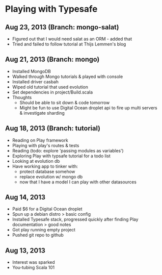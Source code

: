 Playing with Typesafe
======================

Aug 23, 2013 (Branch: mongo-salat)
---------------------------------------
* Figured out that I would need salat as an ORM - added that
* Tried and failed to follow tutorial at Thijs Lemmen's blog

Aug 21, 2013 (Branch: mongo)
--------------------
* Installed MongoDB
* Walked through Mongo tutorials & played with console
* Installed driver casbah
* Wiped old tutorial that used evolution
* Set dependencies in project/Build.scala
* Thoughts
    * Should be able to sit down & code tomorrow
    * Might be fun to use Digital Ocean droplet api to fire up multi servers & investigate sharding

Aug 18, 2013 (Branch: tutorial)
--------------------
* Reading on Play framework
* Playing with play's routes & tests
* Reading (todo: explore 'passing modules as variables')
* Exploring Play with typsafe tutorial for a todo list
* Looking at evolution db
* Have working app to tinker with:
    * protect database somehow
    * replace evolution w/ mongo db
    * now that I have a model I can play with other datasources


Aug 14, 2013
--------------------
* Paid $6 for a Digital Ocean droplet
* Spun up a debian distro > basic config
* Installed Typesafe stack, progressed quickly after finding Play documentation > good notes
* Got play running empty project
* Pushed git repo to github


Aug 13, 2013
--------------------
* Interest was sparked
* You-tubing Scala 101
